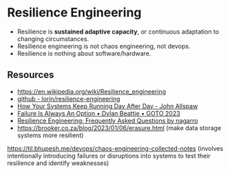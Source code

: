 # Resilience Engineering

- Resilience is **sustained adaptive capacity**, or continuous adaptation to changing circumstances.
- Resilience engineering is not chaos engineering, not devops.
- Resilience is nothing about software/hardware.

## Resources

- https://en.wikipedia.org/wiki/Resilience_engineering
- [github - lorin/resilience-engineering](https://github.com/lorin/resilience-engineering)
- [How Your Systems Keep Running Day After Day - John Allspaw](https://www.youtube.com/watch?v=xA5U85LSk0M)
- [Failure Is Always An Option • Dylan Beattie • GOTO 2023](https://www.youtube.com/watch?v=NKQ--vGY35E)
- [Resilience Engineering: Frequently Asked Questions by nagarro](https://www.nagarro.com/en/services/resilience-engineering/frequently-asked-questions)
- https://brooker.co.za/blog/2023/01/06/erasure.html (make data storage systems more resilient)

https://til.bhupesh.me/devops/chaos-engineering-collected-notes (involves intentionally introducing failures or disruptions into systems to test their resilience and identify weaknesses)